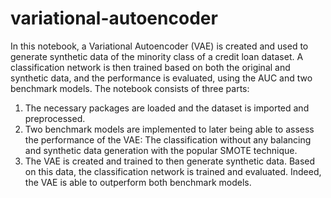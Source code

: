 # variational-autoencoder

In this notebook, a Variational Autoencoder (VAE) is created and used to generate synthetic data of the minority class of a credit loan dataset. A classification network is then trained based on both the original and synthetic data, and the performance is evaluated, using the AUC and two benchmark models. The notebook consists of three parts:

1. The necessary packages are loaded and the dataset is imported and preprocessed.
2. Two benchmark models are implemented to later being able to assess the performance of the VAE: The classification without any balancing and synthetic data generation with the popular SMOTE technique.
3. The VAE is created and trained to then generate synthetic data. Based on this data, the classification network is trained and evaluated. Indeed, the VAE is able to outperform both benchmark models.
